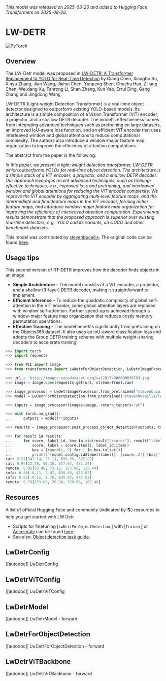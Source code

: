 <!--Copyright 2025 The HuggingFace Team. All rights reserved.

Licensed under the Apache License, Version 2.0 (the "License"); you may not use this file except in compliance with
the License. You may obtain a copy of the License at

http://www.apache.org/licenses/LICENSE-2.0

Unless required by applicable law or agreed to in writing, software distributed under the License is distributed on
an "AS IS" BASIS, WITHOUT WARRANTIES OR CONDITIONS OF ANY KIND, either express or implied. See the License for the
specific language governing permissions and limitations under the License.

⚠️ Note that this file is in Markdown but contain specific syntax for our doc-builder (similar to MDX) that may not be
rendered properly in your Markdown viewer.

-->
*This model was released on 2025-03-20 and added to Hugging Face Transformers on 2025-08-28.* 

# LW-DETR

<div class="flex flex-wrap space-x-1">
<img alt="PyTorch" src="https://img.shields.io/badge/PyTorch-DE3412?style=flat&logo=pytorch&logoColor=white">
</div>

## Overview

The LW-Detr model was proposed
in [LW-DETR: A Transformer Replacement to YOLO for Real-Time Detection](https://huggingface.co/papers/2407.17140) by
Qiang Chen, Xiangbo Su, Xinyu Zhang, Jian Wang, Jiahui Chen, Yunpeng Shen, Chuchu Han, Ziliang Chen, Weixiang Xu,
Fanrong Li, Shan Zhang, Kun Yao, Errui Ding, Gang Zhang and Jingdong Wang.

LW-DETR (Light-weight Detection Transformer) is a real-time object detector designed to outperform existing YOLO-based
models. Its architecture is a simple composition of a Vision Transformer (ViT) encoder, a projector, and a shallow DETR
decoder. The model's effectiveness comes from integrating advanced techniques such as pretraining on large datasets, an
improved IoU-aware loss function, and an efficient ViT encoder that uses interleaved window and global attentions to
reduce computational complexity. The authors also introduce a window-major feature map organization to improve the
efficiency of attention computations.

The abstract from the paper is the following:

*In this paper, we present a light-weight detection transformer, LW-DETR, which outperforms YOLOs for real-time object
detection. The architecture is a simple stack of a ViT encoder, a projector, and a shallow DETR decoder. Our approach
leverages recent advanced techniques, such as training-effective techniques, e.g., improved loss and pretraining, and
interleaved window and global attentions for reducing the ViT encoder complexity. We improve the ViT encoder by
aggregating multi-level feature maps, and the intermediate and final feature maps in the ViT encoder, forming richer
feature maps, and introduce window-major feature map organization for improving the efficiency of interleaved attention
computation. Experimental results demonstrate that the proposed approach is superior over existing real-time detectors,
e.g., YOLO and its variants, on COCO and other benchmark datasets.*

This model was contributed by [stevenbucaille](https://huggingface.co/stevenbucaille).
The original code can be found [here](https://github.com/Atten4Vis/LW-DETR).

## Usage tips

This second version of RT-DETR improves how the decoder finds objects in an image.

- **Simple Architecture** – The model consists of a ViT encoder, a projector, and a shallow (3-layer) DETR decoder,
  making it straightforward to implement.
- **Efficient Inference** – To reduce the quadratic complexity of global self-attention in the ViT encoder, some global
  attention layers are replaced with window self-attention. Further speed-up is achieved through a window-major feature
  map organization that reduces costly memory permutation operations.
- **Effective Training** – The model benefits significantly from pretraining on the Objects365 dataset. It also uses
  an IoU-aware classification loss and adopts the Group DETR training scheme with multiple weight-sharing decoders to
  accelerate training.

```py
>>> import torch
>>> import requests

>>> from PIL import Image
>>> from transformers import LwDetrForObjectDetection, LwDetrImageProcessor

>>> url = 'http://images.cocodataset.org/val2017/000000039769.jpg'
>>> image = Image.open(requests.get(url, stream=True).raw)

>>> image_processor = LwDetrImageProcessor.from_pretrained("stevenbucaille/lwdetr_small_60e_coco")
>>> model = LwDetrForObjectDetection.from_pretrained("stevenbucaille/lwdetr_small_60e_coco")

>>> inputs = image_processor(images=image, return_tensors="pt")

>>> with torch.no_grad():
...     outputs = model(**inputs)

>>> results = image_processor.post_process_object_detection(outputs, target_sizes=torch.tensor([(image.height, image.width)]), threshold=0.5)

>>> for result in results:
...     for score, label_id, box in zip(result["scores"], result["labels"], result["boxes"]):
...         score, label = score.item(), label_id.item()
...         box = [round(i, 2) for i in box.tolist()]
...         print(f"{model.config.id2label[label]}: {score:.2f} {box}")
cat: 0.97[341.14, 25.11, 639.98, 372.89]
cat: 0.96[12.78, 56.35, 317.67, 471.34]
remote: 0.95[39.96, 73.12, 175.65, 117.44]
sofa: 0.86[-0.11, 2.97, 639.89, 473.62]
sofa: 0.82[-0.12, 1.78, 639.87, 473.52]
remote: 0.79[333.65, 76.38, 370.69, 187.48]
```

## Resources

A list of official Hugging Face and community (indicated by 🌎) resources to help you get started with LW Detr.

<PipelineTag pipeline="object-detection"/>

- Scripts for finetuning [`LwDetrForObjectDetection`] with [`Trainer`] or [Accelerate](https://huggingface.co/docs/accelerate/index) can be found [here](https://github.com/huggingface/transformers/tree/main/examples/pytorch/object-detection).
- See also: [Object detection task guide](../tasks/object_detection).

## LwDetrConfig

[[autodoc]] LwDetrConfig

## LwDetrViTConfig

[[autodoc]] LwDetrViTConfig

## LwDetrModel

[[autodoc]] LwDetrModel
    - forward

## LwDetrForObjectDetection

[[autodoc]] LwDetrForObjectDetection
    - forward

## LwDetrViTBackbone

[[autodoc]] LwDetrViTBackbone
    - forward
